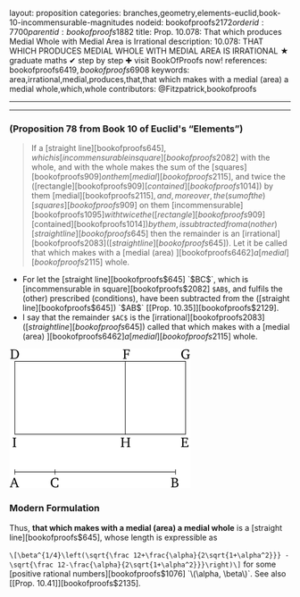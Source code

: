 layout: proposition
categories: branches,geometry,elements-euclid,book-10-incommensurable-magnitudes
nodeid: bookofproofs$2172
orderid: 7700
parentid: bookofproofs$1882
title: Prop. 10.078: That which produces Medial Whole with Medial Area is Irrational
description: 10.078: THAT WHICH PRODUCES MEDIAL WHOLE WITH MEDIAL AREA IS IRRATIONAL &#9733; graduate maths &#10004; step by step &#10010; visit BookOfProofs now!
references: bookofproofs$6419,bookofproofs$6908
keywords: area,irrational,medial,produces,that,that which makes with a medial (area) a medial whole,which,whole
contributors: @Fitzpatrick,bookofproofs

---


---

### (Proposition 78 from Book 10 of Euclid's “Elements”)

> If a [straight line][bookofproofs$645], which is [incommensurable in square][bookofproofs$2082] with the whole, and with the whole makes the sum of the [squares][bookofproofs$909] on them [medial][bookofproofs$2115], and twice the ([rectangle][bookofproofs$909] [contained][bookofproofs$1014]) by them [medial][bookofproofs$2115], and, moreover, the (sum of the) [squares][bookofproofs$909] on them [incommensurable][bookofproofs$1095] with twice the ([rectangle][bookofproofs$909] [contained][bookofproofs$1014]) by them, is subtracted from a(nother) [straight line][bookofproofs$645] then the remainder is an [irrational][bookofproofs$2083] ([straight line][bookofproofs$645]). Let it be called that which makes with a [medial (area) ][bookofproofs$6462] a [medial][bookofproofs$2115] whole.
* For let the [straight line][bookofproofs$645] `$BC$`, which is [incommensurable in square][bookofproofs$2082] `$AB$`, and fulfils the (other) prescribed (conditions), have been subtracted from the ([straight line][bookofproofs$645]) `$AB$` [[Prop. 10.35]][bookofproofs$2129].
* I say that the remainder `$AC$` is the [irrational][bookofproofs$2083] ([straight line][bookofproofs$645]) called that which makes with a [medial (area) ][bookofproofs$6462] a [medial][bookofproofs$2115] whole.

![fig078e](https://github.com/bookofproofs/bookofproofs.github.io/blob/main/_sources/_assets/images/euclid/Book10/fig078e.png?raw=true)


### Modern Formulation

Thus, **that which makes with a medial (area) a medial whole** is a [straight line][bookofproofs$645], whose length is expressible as

`\[\beta^{1/4}\left(\sqrt{\frac 12+\frac{\alpha}{2\sqrt{1+\alpha^2}}} -\sqrt{\frac 12-\frac{\alpha}{2\sqrt{1+\alpha^2}}}\right)\]` 
for some [positive rational numbers][bookofproofs$1076] `\(\alpha, \beta\)`. See also  [[Prop. 10.41]][bookofproofs$2135].